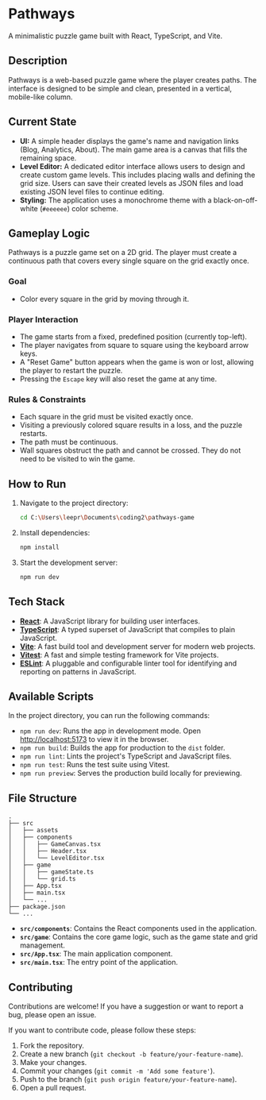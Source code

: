 # Pathways

A minimalistic puzzle game built with React, TypeScript, and Vite.

## Description

Pathways is a web-based puzzle game where the player creates paths. The interface is designed to be simple and clean, presented in a vertical, mobile-like column.

## Current State

- **UI:** A simple header displays the game's name and navigation links (Blog, Analytics, About). The main game area is a canvas that fills the remaining space.
- **Level Editor:** A dedicated editor interface allows users to design and create custom game levels. This includes placing walls and defining the grid size. Users can save their created levels as JSON files and load existing JSON level files to continue editing.
- **Styling:** The application uses a monochrome theme with a black-on-off-white (`#eeeeee`) color scheme.

## Gameplay Logic

Pathways is a puzzle game set on a 2D grid. The player must create a continuous path that covers every single square on the grid exactly once.

### Goal
- Color every square in the grid by moving through it.

### Player Interaction
- The game starts from a fixed, predefined position (currently top-left).
- The player navigates from square to square using the keyboard arrow keys.
- A "Reset Game" button appears when the game is won or lost, allowing the player to restart the puzzle.
- Pressing the `Escape` key will also reset the game at any time.

### Rules & Constraints
- Each square in the grid must be visited exactly once.
- Visiting a previously colored square results in a loss, and the puzzle restarts.
- The path must be continuous.
- Wall squares obstruct the path and cannot be crossed. They do not need to be visited to win the game.

## How to Run

1.  Navigate to the project directory:
    ```bash
    cd C:\Users\leepr\Documents\coding2\pathways-game
    ```
2.  Install dependencies:
    ```bash
    npm install
    ```
3.  Start the development server:
    ```bash
    npm run dev
    ```

## Tech Stack

*   **[React](httpss://react.dev/)**: A JavaScript library for building user interfaces.
*   **[TypeScript](httpss://www.typescriptlang.org/)**: A typed superset of JavaScript that compiles to plain JavaScript.
*   **[Vite](httpss://vitejs.dev/)**: A fast build tool and development server for modern web projects.
*   **[Vitest](httpss://vitest.dev/)**: A fast and simple testing framework for Vite projects.
*   **[ESLint](httpss://eslint.org/)**: A pluggable and configurable linter tool for identifying and reporting on patterns in JavaScript.

## Available Scripts

In the project directory, you can run the following commands:

*   `npm run dev`: Runs the app in development mode. Open [http://localhost:5173](http://localhost:5173) to view it in the browser.
*   `npm run build`: Builds the app for production to the `dist` folder.
*   `npm run lint`: Lints the project's TypeScript and JavaScript files.
*   `npm run test`: Runs the test suite using Vitest.
*   `npm run preview`: Serves the production build locally for previewing.

## File Structure

```
.
├── src
│   ├── assets
│   ├── components
│   │   ├── GameCanvas.tsx
│   │   ├── Header.tsx
│   │   └── LevelEditor.tsx
│   ├── game
│   │   ├── gameState.ts
│   │   └── grid.ts
│   ├── App.tsx
│   ├── main.tsx
│   └── ...
├── package.json
└── ...
```

*   **`src/components`**: Contains the React components used in the application.
*   **`src/game`**: Contains the core game logic, such as the game state and grid management.
*   **`src/App.tsx`**: The main application component.
*   **`src/main.tsx`**: The entry point of the application.

## Contributing

Contributions are welcome! If you have a suggestion or want to report a bug, please open an issue.

If you want to contribute code, please follow these steps:

1.  Fork the repository.
2.  Create a new branch (`git checkout -b feature/your-feature-name`).
3.  Make your changes.
4.  Commit your changes (`git commit -m 'Add some feature'`).
5.  Push to the branch (`git push origin feature/your-feature-name`).
6.  Open a pull request.
